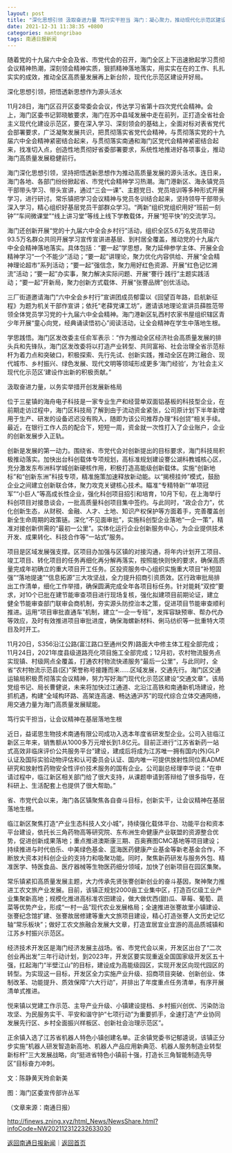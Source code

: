 ```yaml
---
layout: post
title: "深化思想引领 汲取奋进力量 笃行实干担当 海门：凝心聚力，推动现代化示范区建设开好局"
date: 2021-12-31 11:38:35 +0800
categories: nantongribao
tags: 南通日报新闻
---
```

<p>随着党的十九届六中全会及省、市党代会的召开，海门全区上下迅速掀起学习贯彻会议精神热潮，深刻领会精神实质，狠抓精神落地落实，用实实在在的工作、扎扎实实的成效，推动全区高质量发展再上新台阶，现代化示范区建设开好局。</p>
 <p>深化思想引领，把悟透新思想作为源头活水</p>
 <p>11月28日，海门区召开区委常委会会议，传达学习省第十四次党代会精神。会上，海门区委书记郭晓敏要求，海门在苏中县域发展中走在前列，正打造全省社会主义现代化建设示范区，要在深入学习、深刻领会的基础上，全面对标对表省党代会部署要求，广泛凝聚发展共识，把贯彻落实省党代会精神，与贯彻落实党的十九届六中全会精神紧密结合起来，与贯彻落实南通和海门区党代会精神紧密结合起来，找准切入点，创造性地贯彻好省委部署要求，系统性地推进好各项事业，推动海门高质量发展稳健前行。</p>
 <p>海门深化思想引领，坚持把悟透新思想作为推动高质量发展的源头活水。连日来，海门各地、各部门纷纷掀起省、市党代会精神学习热潮。海门港新区、海永镇党员干部带头学习、带头宣讲，通过“三会一课”、主题党日、党员培训等多种形式开展学习，进行研讨。常乐镇把学习会议精神与党员冬训结合起来，坚持领导干部带头深入学习，精心组织好基层党员干部群众学习。“两新”组织党组织用好“班前一刻钟”“车间微课堂”“线上讲习堂”等线上线下学教载体，开展“短平快”的交流学习。</p>
 <p>海门还创新开展“党的十九届六中全会乡村行”活动，组织全区5.6万名党员带动93.5万名群众共同开展学习宣传宣讲进基层、到村居全覆盖，推动党的十九届六中全会精神落地落实。具体包括：“要一起”学思想，聚力延伸参学主体、开展全会精神学习“一个不能少”活动；“要一起”讲理论，聚力优化内容供给、开展“全会精神理论超市”系列活动；“要一起”强信念，聚力用好红色资源、开展“红色记忆溯流”活动；“要一起”办实事，聚力解决实际问题、开展“謇行·践行”主题实践活动；“要一起”开新局，聚力创新方式载体、开展“张謇品牌”创优活动。</p>
 <p>三厂街道邀请海门“六中全会乡村行”宣讲团成员郁雷以《回望百年路，启航新征程》为题为机关干部作宣讲；依托“老薛党课工坊”，邀请该地理论宣讲员薛胜范带领全体党员学习党的十九届六中全会精神。海门港新区轧西村农家书屋组织辖区青少年开展“童心向党，经典诵读悟初心”阅读活动，让全会精神在学生中落地生根。</p>
 <p>学思践悟。海门区发改委主任俞军表示：“作为推动全区经济社会高质量发展的排头兵和先锋队，海门区发改委将以打造产业转型、共同富裕、社会治理全省示范标杆为着力点和突破口，积极探索、先行先试、创新实践，推动全区在跨江融合、现代城市、乡村振兴、绿色发展、现代文明等领域形成更多‘海门经验’，为‘社会主义现代化示范区’建设作出新的积极贡献。”</p>
 <p>汲取奋进力量，以务实举措开创发展新格局</p>
 <p>位于三星镇的海舟电子科技是一家专业生产和经营单双面铝基板的科技型企业，在前期走访过程中，海门区科技局了解到由于流动资金紧张，公司原计划下半年新增用于生产、研发的设备迟迟没有购入，随即为该公司推荐办理“科创贷”相关手续。最近，在银行工作人员的配合下，短短一周，资金就一次性打入了企业账户，企业的创新发展步入正轨。</p>
 <p>创新是发展的第一动力。围绕省、市党代会对创新提出的目标要求，海门科技局积极推动落实。加快出台科创载体专项规划，高标准规划建设謇公湖科教城核心区，充分激发东布洲科学城创新硬核作用，积极打造高能级创新载体。实施“创新地标”和“创新东洲”科技专项，精准施策加速释放新动能。以“揭榜挂帅”模式，鼓励企业之间建立创新联合体，聚力攻克关键核心技术。瞄准“专精特新”“单项冠军”“小巨人”等高成长性企业，强化科创项目招引和培育，10月下旬，在上海举行科创项目对接恳谈会，一批高质量科创项目集中签约。与此同时，“政企合力”，优化创新生态，从财税、金融、人才、土地、知识产权保护等方面着手，完善覆盖创新全生命周期的政策链。深化“不见面审批”，实施科创型企业落地“一企一策”，精准对接创新供需的“最初一公里”。实体化运行企业创新服务中心，为企业提供技术开发、成果转化、科技合作等“一站式”服务。</p>
 <p>项目是区域发展强支撑。区项目办加强与区镇的对接沟通，将年内计划开工项目、竣工项目、转化项目的任务再细化再分解再落实，按照能快则快的要求，确保高质量完成年初确立的重大项目开工任务。区投资服务中心组织实施重大项目“补短固强”“落地提速”“信息拓源”三大攻坚战，全力提升招商引资质效。区行政审批局排出工作清单，细化工作举措，确保圆满完成全年各项目标任务。针对能耗“双控”要求，对10个已批在建节能审查项目进行现场复核，强化拟建项目前期论证，建立健全节能审查部门联审会商机制，夯实源头防控治本之策，促进项目节能审查顺利推进。运用“项目审批直通车”机制，建立“一企一专班”，发挥容缺预审、帮办代办等效应，及时有效推进项目审批进度，确保海螺新材料、俐马纺织等一批重特大项目及时开工。</p>
 <p>11月20日，S356沿江公路(富江路口至通州交界)路面大中修主体工程全部完成；11月24日，2021年度县级道路亮化项目施工全部完成；12月初，农村物流服务点实现镇、村级网点全覆盖，打通农村物流快递服务“最后一公里”，与此同时，全省“农村物流示范县(区)”荣誉称号接踵而来……区域发展，交通先行。海门区交通运输局积极贯彻落实会议精神，努力写好海门现代化示范区建设“交通文章”。该局党组书记、局长曹健说，未来将加快过江通道、北沿江高铁和南通新机场建设，抢抓机遇，构建“全域构环路、高架连高速、畅达通沪苏”的现代综合立体交通网络，用交通力量为海门高质量发展赋能。</p>
 <p>笃行实干担当，让会议精神在基层落地生根</p>
 <p>近日，益诺思生物技术南通有限公司成功入选本年度省研发型企业。公司入驻临江新区三年来，销售额从1000多万元增长到1.8亿元。目前正进行“江苏省新药一站式高效非临床评价公共服务平台”建设，建成后将成为江苏唯一拥有国内(外)GLP认证及国际实验动物评估和认可委员会认证、国内唯一可提供放射性同位素ADME研究和放射性药物安全性评价技术服务的国有企业。公司副总经理李华说：“在申请过程中，临江新区相关部门给了很大支持，从课题申请到答辩给了很多指导，在科研上、生活配套上也提供了很大帮助。”</p>
 <p>省、市党代会以来，海门各区镇聚焦各自奋斗目标，创新实干，让会议精神在基层落地生根。</p>
 <p>临江新区聚焦打造“产业生态科技人文小城”，持续强化载体平台、功能平台和资本平台建设，依托长三角药物高等研究院、东布洲生命健康产业联盟的资源整合优势，促进创新成果落地；重点推进澳斯康三期、百奥赛图CMC基地等项目建设；持续推进与时代伯乐、中美绿色基金、蓝海医药健康产业基金等新老基金合作，不断放大资本对科创企业的支持力和吸聚功能。同时，聚焦新药研发与服务外包、精准医学、特医食品、医疗器械等生物医药细分领域，加快了创新项目在园区集聚。</p>
 <p>常乐镇紧扣高质量发展主题，大力传承先贤张謇创新创业的奋斗基因，聚神聚力推进工农文旅产业发展。目前，该镇正规划2000亩工业集中区，打造百亿级工业产业集聚新高地；规模化推进高标准农田建设，做大做优西(甜)瓜、草莓、葡萄、蔬菜等优势产业，形成“一村一品”现代农业发展格局；全速推进张謇故里小镇建设、张謇纪念馆扩建、张謇故居修建等重大文旅项目建设，精心打造张謇人文历史记忆轴“常乐板块”；做好工农文旅融合发展大文章，打造宜居宜业宜游的高品质城镇和江苏乡村振兴示范区。</p>
 <p>经济技术开发区是海门经济发展主战场。省、市党代会以来，开发区出台了“二次创业再出发”三年行动计划，到2023年，开发区要实现重返全国国家级开发区五十强，扛起海门“半壁江山”的目标，建设成为高能级园区，实现开发区向现代园区的转型。为实现这一目标，开发区全力实施产业升级、招商项目突破、创新创业、体制改革、功能提升、质效保障“六大行动”，并排出了年度重点任务清单，有序开展清单式推进。</p>
 <p>悦来镇以党建工作示范、主导产业升级、小镇建设提档、乡村振兴创优、污染防治攻坚、为民服务实干、平安和谐守护“七项行动”为重要抓手，全速打造“产业协同发展先行区、乡村全面振兴样板区、创新社会治理示范区”。</p>
 <p>正余镇入选了江苏省机器人特色小镇创建名单。正余镇党委书记郁逵说，该镇正分步实施“机器人研发智造新高地、机器人产品应用新典范、机器人服务制造业转型新标杆”三大发展战略，向“挺进省特色小镇前十强，打造长三角智能制造先导区”目标奋力冲刺。</p>
 <p>文：陈静黄天玲俞新美</p>
 <p>图：海门区委宣传部许丛军 </p><p class="em_media">（文章来源：南通日报）</p>

<http://finews.zning.xyz/html_News/NewsShare.html?infoCode=NW202112312232633030>

[返回南通日报新闻](//finews.withounder.com/category/nantongribao.html)｜[返回首页](//finews.withounder.com/)